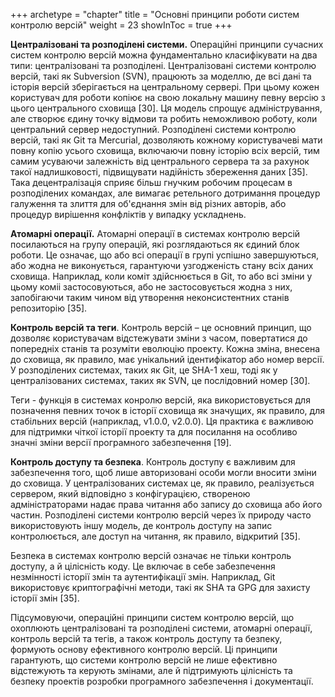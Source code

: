 +++
archetype = "chapter"
title = "Основні принципи роботи систем контролю версій"
weight = 23
showInToc = true
+++

**Централізовані та розподілені системи.** Операційні принципи сучасних
систем контролю версій можна фундаментально класифікувати на два типи:
централізовані та розподілені. Централізовані системи контролю версій,
такі як Subversion (SVN), працюють за моделлю, де всі дані та історія
версій зберігається на центральному сервері. При цьому кожен користувач
для роботи копіює на свою локальну машину певну версію з цього
центрального сховища [30]. Ця модель спрощує адміністрування, але
створює єдину точку відмови та робить неможливою роботу, коли
центральний сервер недоступний. Розподілені системи контролю версій,
такі як Git та Mercurial, дозволяють кожному користувачеві мати повну
копію усього сховища, включаючи повну історію всіх версій, тим самим
усуваючи залежність від центрального сервера та за рахунок такої
надлишковості, підвищувати надійність збереження даних [35]. Така
децентралізація сприяє більш гнучким робочим процесам в розподілених
командах, але вимагає ретельного дотримання процедур галуження та злиття
для об'єднання змін від різних авторів, або процедур вирішення
конфліктів у випадку ускладнень.

**Атомарні операції.** Атомарні операції в системах контролю версій
посилаються на групу операцій, які розглядаються як єдиний блок роботи.
Це означає, що або всі операції в групі успішно завершуються, або жодна
не виконується, гарантуючи узгодженість стану всіх даних сховища.
Наприклад, коли коміт здійснюється в Git, то або всі зміни у цьому коміі
застосовуються, або не застосовується жодна з них, запобігаючи таким
чином від утворення неконсистентних станів репозиторію [35].

**Контроль версій та теги**. Контроль версій – це основний принцип, що
дозволяє користувачам відстежувати зміни з часом, повертатися до
попередніх станів та розуміти еволюцію проекту. Кожна зміна, внесена до
сховища, як правило, має унікальний ідентифікатор або номер версії. У
розподілених системах, таких як Git, це SHA-1 хеш, тоді як у
централізованих системах, таких як SVN, це послідовний номер [30].

Теги - функція в системах конролю версій, яка використовується для
позначення певних точок в історії сховища як значущих, як правило, для
стабільних версій (наприклад, v1.0.0, v2.0.0). Ця практика є важливою
для підтримки чіткої історії проекту та для посилання на особливо значні
зміни версії програмного забезпечення [19].

**Контроль доступу та безпека**. Контроль доступу є важливим для
забезпечення того, щоб лише авторизовані особи могли вносити зміни до
сховища. У централізованих системах це, як правило, реалізується
сервером, який відповідно з конфігурацією, створеною адміністраторами
надає права читання або запису до сховища або його частин. Розподілені
системи контролю версій через їх природу часто використовують іншу
модель, де контроль доступу на запис контролюється, але доступ на
читання, як правило, відкритий [35].

Безпека в системах контролю версій означає не тільки контроль доступу, а
й цілісність коду. Це включає в себе забезпечення незмінності історії
змін та аутентифікації змін. Наприклад, Git використовує криптографічні
методи, такі як SHA та GPG для захисту історії змін [35].

Підсумовуючи, операційні принципи систем контролю версій, що охоплюють
централізовані та розподілені системи, атомарні операції, контроль
версій та тегів, а також контроль доступу та безпеку, формують основу
ефективного контролю версій. Ці принципи гарантують, що системи контролю
версій не лише ефективно відстежують та керують змінами, але й
підтримують цілісність та безпеку проектів розробки програмного
забезпечення і документації.

